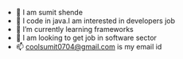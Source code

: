 - 👋 I am sumit shende
- 👀 I code in java.I am interested in developers job
- 🌱 I’m currently learning frameworks
- 💞️ I am looking to get job in software sector
- 📫 coolsumit0704@gmail.com is my email id

<!---
Sumitshende/Sumitshende is a ✨ special ✨ repository because its `README.md` (this file) appears on your GitHub profile.
You can click the Preview link to take a look at your changes.
--->
